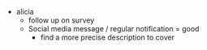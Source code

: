 - alicia
	- follow up on survey
	- Social media message / regular notification = good
		- find a more precise description to cover